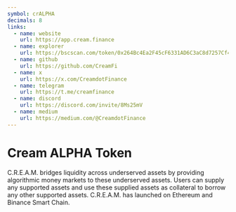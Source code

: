 ```yaml
---
symbol: crALPHA
decimals: 8
links:
  - name: website
    url: https://app.cream.finance
  - name: explorer
    url: https://bscscan.com/token/0x264Bc4Ea2F45cF6331AD6C3aC8d7257Cf487FcbC
  - name: github
    url: https://github.com/CreamFi
  - name: x
    url: https://x.com/CreamdotFinance
  - name: telegram
    url: https://t.me/creamfinance
  - name: discord
    url: https://discord.com/invite/8Ms25mV
  - name: medium
    url: https://medium.com/@CreamdotFinance
---
```


# Cream ALPHA Token

C.R.E.A.M. bridges liquidity across underserved assets by providing algorithmic money markets to these underserved assets. Users can supply any supported assets and use these supplied assets as collateral to borrow any other supported assets. C.R.E.A.M. has launched on Ethereum and Binance Smart Chain.
